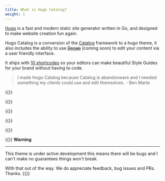 ```yaml
---
title: What is Hugo Catalog?
weight: 1
---
```


[Hugo](https://gohugo.io) is a fast and modern static site generator written in Go, and designed to make website creation fun again.

Hugo Catalog is a conversion of the [Catalog](https://catalog.style) framework to a hugo theme, it also includes the ability to use ~~[Decap](https://decapcms.org)~~ (coming soon) to edit your content via a user friendly interface.

It ships with [10 shortcodes](/shortcodes) so your editors can make beautiful Style Guides for your brand without having to code.

> I made Hugo Catalog because Catalog is abandonware and I needed something my clients could use and edit themselves. - Ben Marte

{{<divider-title text="How does Hugo Catalog help you?">}}

{{<bullet type="check" leadingText="Consistency:" text="Provides a cohesive experience across all of your brand touchpoints by providing a single source of truth">}}

{{<bullet type="check" leadingText="Efficiency:" text="Less time concentrating on details that the design system already accounts for. More time focussing on user experience, flows, iterating, building valuable new features, and improving your products">}}

{{<bullet type="check" leadingText="Onboarding:" text="Helps provide an overview of your brand and the expectations of anyone representing it">}}

{{<bullet type="check" leadingText="Culture:" text="Promotes and encourages value in design, internally across all teams">}}

{{<hint type="warning" span="6">}}
**Warning**

---

This theme is under active development this means there will be bugs and I can't make no guarantees things won't break.

With that out of the way. We do appreciate feedback, bug issues and PRs. Thanks.
{{</hint>}}
